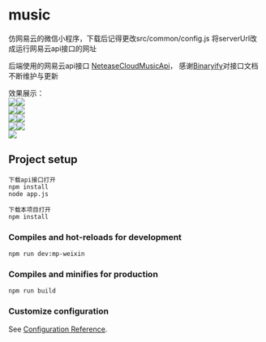 # music
仿网易云的微信小程序，下载后记得更改src/common/config.js 将serverUrl改成运行网易云api接口的网址

后端使用的网易云api接口
 [NeteaseCloudMusicApi](https://binaryify.github.io/NeteaseCloudMusicApi/#/?id=neteasecloudmusicapi)，
感谢[Binaryify](https://github.com/Binaryify)对接口文档不断维护与更新

效果展示：
<br/>
<img src="http://lcxcw.club/show/1.jpg"><img src="http://lcxcw.club/show/2.jpg">
<br/>
<img src="http://lcxcw.club/show/3.jpg"><img src="http://lcxcw.club/show/4.jpg">
<br/>
<img src="http://lcxcw.club/show/5.jpg"><img src="http://lcxcw.club/show/6.jpg">
<br/>
<img src="http://lcxcw.club/show/7.jpg"><img src="http://lcxcw.club/show/8.jpg">
<br/>
<img src="http://lcxcw.club/show/9.jpg">


## Project setup
```
下载api接口打开
npm install
node app.js

下载本项目打开
npm install
```

### Compiles and hot-reloads for development
```
npm run dev:mp-weixin
```

### Compiles and minifies for production
```
npm run build
```

### Customize configuration
See [Configuration Reference](https://cli.vuejs.org/config/).
